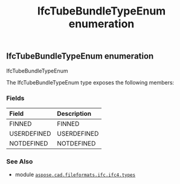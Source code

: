 ﻿---
title: IfcTubeBundleTypeEnum enumeration
second_title: Aspose.CAD for Python via .NET API References
description: 
type: docs
weight: 3800
url: /aspose.cad.fileformats.ifc.ifc4.types/ifctubebundletypeenum/
is_root: false
---

## IfcTubeBundleTypeEnum enumeration

IfcTubeBundleTypeEnum



The IfcTubeBundleTypeEnum type exposes the following members:

### Fields
| Field | Description |
| :- | :- |
| FINNED | FINNED |
| USERDEFINED | USERDEFINED |
| NOTDEFINED | NOTDEFINED |



### See Also
* module [`aspose.cad.fileformats.ifc.ifc4.types`](..)
